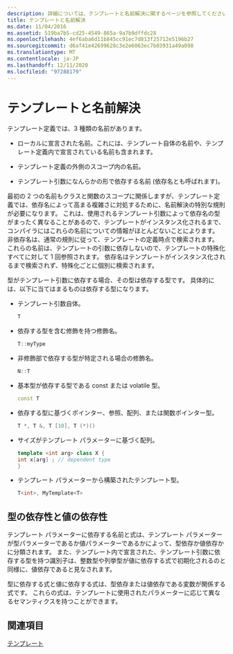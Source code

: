 ```yaml
---
description: 詳細については、テンプレートと名前解決に関するページを参照してください。
title: テンプレートと名前解決
ms.date: 11/04/2016
ms.assetid: 519ba7b5-cd25-4549-865a-9a7b9dffdc28
ms.openlocfilehash: 4ef6aba6d11b845cc91ec7d813f25712e5196b27
ms.sourcegitcommit: d6af41e42699628c3e2e6063ec7b03931a49a098
ms.translationtype: MT
ms.contentlocale: ja-JP
ms.lasthandoff: 12/11/2020
ms.locfileid: "97288179"
---
```

# <a name="templates-and-name-resolution"></a>テンプレートと名前解決

テンプレート定義では、3 種類の名前があります。

- ローカルに宣言された名前。これには、テンプレート自体の名前や、テンプレート定義内で宣言されている名前も含まれます。

- テンプレート定義の外側のスコープ内の名前。

- テンプレート引数になんらかの形で依存する名前 (依存名とも呼ばれます)。

最初の 2 つの名前もクラスと関数のスコープに関係しますが、テンプレート定義では、依存名によって高まる複雑さに対処するために、名前解決の特別な規則が必要になります。 これは、使用されるテンプレート引数によって依存名の型がまったく異なることがあるので、テンプレートがインスタンス化されるまで、コンパイラにはこれらの名前についての情報がほとんどないことによります。 非依存名は、通常の規則に従って、テンプレートの定義時点で検索されます。 これらの名前は、テンプレートの引数に依存しないので、テンプレートの特殊化すべてに対して 1 回参照されます。 依存名はテンプレートがインスタンス化されるまで検索されず、特殊化ごとに個別に検索されます。

型がテンプレート引数に依存する場合、その型は依存する型です。 具体的には、以下に当てはまるものは依存する型になります。

- テンプレート引数自体。

    ```cpp
    T
    ```

- 依存する型を含む修飾を持つ修飾名。

    ```cpp
    T::myType
    ```

- 非修飾部で依存する型が特定される場合の修飾名。

    ```cpp
    N::T
    ```

- 基本型が依存する型である const または volatile 型。

    ```cpp
    const T
    ```

- 依存する型に基づくポインター、参照、配列、または関数ポインター型。

    ```cpp
    T *, T &, T [10], T (*)()
    ```

- サイズがテンプレート パラメーターに基づく配列。

    ```cpp
    template <int arg> class X {
    int x[arg] ; // dependent type
    }
    ```

- テンプレート パラメーターから構築されたテンプレート型。

    ```cpp
    T<int>, MyTemplate<T>
    ```

## <a name="type-dependence-and-value-dependence"></a>型の依存性と値の依存性

テンプレート パラメーターに依存する名前と式は、テンプレート パラメーターが型パラメーターであるか値パラメーターであるかによって、型依存か値依存かに分類されます。 また、テンプレート内で宣言された、テンプレート引数に依存する型を持つ識別子は、整数型や列挙型が値に依存する式で初期化されるのと同様に、値依存であると見なされます。

型に依存する式と値に依存する式は、型依存または値依存である変数が関係する式です。 これらの式は、テンプレートに使用されたパラメーターに応じて異なるセマンティクスを持つことができます。

## <a name="see-also"></a>関連項目

[テンプレート](../cpp/templates-cpp.md)
